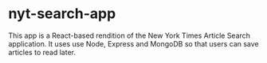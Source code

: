 # nyt-search-app
This app is a React-based rendition of the New York Times Article Search application. It uses use Node, Express and MongoDB so that users can save articles to read later.
